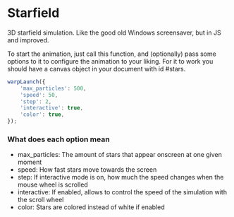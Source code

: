 # Starfield #

3D starfield simulation. Like the good old Windows screensaver, but in JS and improved.

To start the animation, just call this function, and (optionally) pass some options to it to configure the animation to your liking. For it to work you should have a canvas object in your document with id #stars.

```javascript
warpLaunch({
    'max_particles': 500,
    'speed': 50,
    'step': 2,
    'interactive': true,
    'color': true,
});
```

### What does each option mean ###

* max_particles: The amount of stars that appear onscreen at one given moment
* speed: How fast stars move towards the screen
* step: If interactive mode is on, how much the speed changes when the mouse wheel is scrolled
* interactive: If enabled, allows to control the speed of the simulation with the scroll wheel
* color: Stars are colored instead of white if enabled
